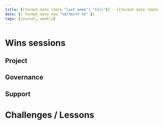 ```yaml
---
title: {{format-date (date "last week") "full"}} - {{format-date (date "today") "full"}} ({{format-date now '%Y'}}-W{{format-date now '%W'}})
date: {{ format-date now "%d/%m/%Y %X" }}
tags: [journal, weekly]
---
```


# Wins sessions

## Project

## Governance

## Support

# Challenges / Lessons
